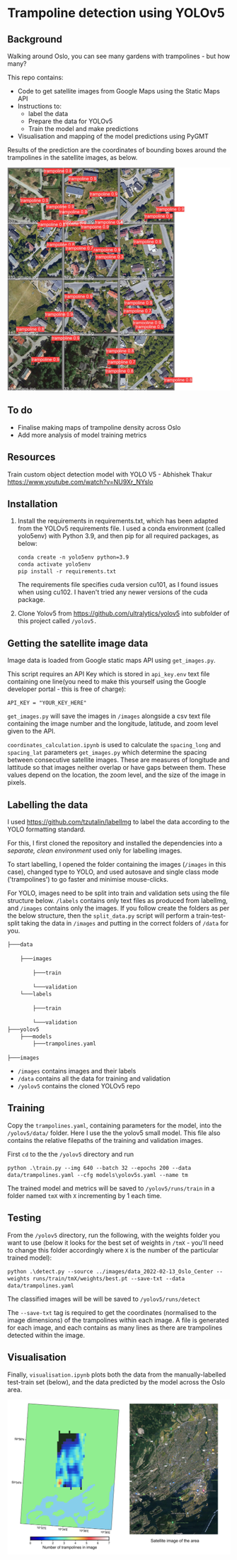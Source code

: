 # Trampoline detection using YOLOv5
## Background

Walking around Oslo, you can see many gardens with trampolines - but how many? 

This repo contains:
* Code to get satellite images from Google Maps using the Static Maps API
* Instructions to:
    - label the data
    - Prepare the data for YOLOv5
    - Train the model and make predictions
* Visualisation and mapping of the model predictions using PyGMT

Results of the prediction are the coordinates of bounding boxes around the trampolines in the satellite images, as below.

![](./resources/val_batch0_pred.jpg)
## To do

* Finalise making maps of trampoline density across Oslo
* Add more analysis of model training metrics

## Resources

Train custom object detection model with YOLO V5 - Abhishek Thakur
https://www.youtube.com/watch?v=NU9Xr_NYslo

## Installation

1. Install the requirements in requirements.txt, which has been adapted from the YOLOv5 requirements file. I used a conda environment (called yolo5env) with Python 3.9, and then pip for all required packages, as below:

    ```
    conda create -n yolo5env python=3.9
    conda activate yolo5env
    pip install -r requirements.txt
    ```

    The requirements file specifies cuda version cu101, as I found issues when using cu102. I haven't tried any newer versions of the cuda package.

2. Clone Yolov5 from https://github.com/ultralytics/yolov5 into subfolder of this project called `/yolov5.`

## Getting the satellite image data

Image data is loaded from Google static maps API using `get_images.py`.

This script requires an API Key which is stored in `api_key.env` text file containing one line(you need to make this yourself using the Google developer portal - this is free of charge):

    API_KEY = "YOUR_KEY_HERE"
    
`get_images.py` will save the images in `/images` alongside a csv text file containing the image number and the longitude, latitude, and zoom level given to the API.

`coordinates_calculation.ipynb` is used to calculate the `spacing_long` and `spacing_lat` parameters `get_images.py` which determine the spacing between consecutive satellite images. These are measures of longitude and lattitude so that images neither overlap or have gaps between them. These values depend on the location, the zoom level, and the size of the image in pixels.

## Labelling the data

I used https://github.com/tzutalin/labelImg to label the data according to the YOLO formatting standard.

For this, I first cloned the repository and installed the dependencies into a *separate, clean environment* used only for labelling images. 

To start labelling, I opened the folder containing the images (`/images` in this case), changed type to YOLO, and used autosave and single class mode ('trampolines') to go faster and minimise mouse-clicks.

For YOLO, images need to be split into train and validation sets using the file structure below. `/labels` contains only text files as produced from labelImg, and `/images` contains only the images. If you follow create the folders as per the below structure, then the `split_data.py` script will perform a train-test-split taking the data in `/images` and putting in the correct folders of `/data` for you.

    ├───data

        ├───images

            ├───train

            └───validation
        └───labels

            ├───train

            └───validation
    ├───yolov5
        ├───models
            ├───trampolines.yaml

    ├───images


* `/images` contains images and their labels
* `/data` contains all the data for training and validation
* `/yolov5` contains the cloned YOLOv5 repo

## Training 

Copy the `trampolines.yaml`, containing parameters for the model, into the `/yolov5/data/` folder. Here I use the the yolov5 small model. This file also contains the relative filepaths of the training and validation images.

First `cd` to the the `/yolov5` directory and run

    python .\train.py --img 640 --batch 32 --epochs 200 --data data/trampolines.yaml --cfg models\yolov5s.yaml --name tm

The trained model and metrics will be saved to `/yolov5/runs/train` in a folder named `tmX` with `X` incrementing by 1 each time.

## Testing

From the `/yolov5` directory, run the following, with the weights folder you want to use (below it looks for the best set of weights in `/tmX` - you'll need to change this folder accordingly where `X` is the number of the particular trained model):

    python .\detect.py --source ../images/data_2022-02-13_Oslo_Center --weights runs/train/tmX/weights/best.pt --save-txt --data data/trampolines.yaml

The classified images will be will be saved to `/yolov5/runs/detect`

The `--save-txt` tag is required to get the coordinates (normalised to the image dimensions) of the trampolines within each image. A file is generated for each image, and each contains as many lines as there are trampolines detected within the image.

## Visualisation

Finally, `visualisation.ipynb` plots both the data from the manually-labelled test-train set (below), and the data predicted by the model across the Oslo area.

![](./resources/training_set_location.png)


